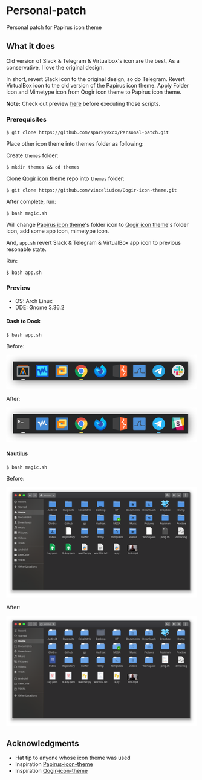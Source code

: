 # Personal-patch

Personal patch for Papirus icon theme

## What it does

Old version of Slack & Telegram & Virtualbox's icon are the best, As a conservative, I love the original design.

In short, revert Slack icon to the original design, so do Telegram. Revert VirtualBox icon to the old version of the Papirus icon theme. Apply Folder icon and Mimetype icon from Qogir icon theme to Papirus icon theme.

**Note:** Check out preview [here](https://github.com/sparkyvxcx/Personal-patch#preview) before executing those scripts.

### Prerequisites

```shell
$ git clone https://github.com/sparkyvxcx/Personal-patch.git
```

Place other icon theme into themes folder as following: 

Create `themes` folder:

```shell
$ mkdir themes && cd themes
```

Clone [Qogir icon theme](https://github.com/vinceliuice/Qogir-icon-theme.git) repo into `themes` folder:

```shell
$ git clone https://github.com/vinceliuice/Qogir-icon-theme.git
```

After complete, run:

```shell
$ bash magic.sh
````

Will change [Papirus icon theme](https://github.com/PapirusDevelopmentTeam/papirus-icon-theme)'s folder icon to [Qogir icon theme](https://github.com/vinceliuice/Qogir-icon-theme)'s folder icon, add some app icon, mimetype icon.

And, `app.sh` revert Slack & Telegram & VirtualBox app icon to previous resonable state.

Run:

```shell
$ bash app.sh
```

### Preview

- OS:  Arch Linux
- DDE: Gnome 3.36.2

#### Dash to Dock

```shell
$ bash app.sh
```

Before:

![Dash to Dock before](https://raw.githubusercontent.com/sparkyvxcx/Personal-patch/master/screenshot/dod-before.png)

After:

![Dosh to Dock after](https://raw.githubusercontent.com/sparkyvxcx/Personal-patch/master/screenshot/dod-after.png)


#### Nautilus

```shell
$ bash magic.sh
```

Before:

![Nautilus before](https://raw.githubusercontent.com/sparkyvxcx/Personal-patch/master/screenshot/nautilus-before.png)

After:

![Nautilus after](https://raw.githubusercontent.com/sparkyvxcx/Personal-patch/master/screenshot/nautilus-after.png)

## Acknowledgments

* Hat tip to anyone whose icon theme was used
* Inspiration [Papirus-icon-theme](https://github.com/PapirusDevelopmentTeam/papirus-icon-theme)
* Inspiration [Qogir-icon-theme](https://github.com/vinceliuice/Qogir-icon-theme)
